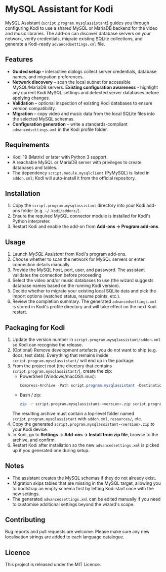 # MySQL Assistant for Kodi

MySQL Assistant (`script.program.mysqlassistant`) guides you through configuring Kodi to use a shared MySQL or MariaDB backend for the video and music libraries. The add-on can discover database servers on your network, verify credentials, migrate existing SQLite collections, and generate a Kodi-ready `advancedsettings.xml` file.

## Features
- **Guided setup** – interactive dialogs collect server credentials, database names, and migration preferences.
- **Network discovery** – scan the local subnet for accessible MySQL/MariaDB servers.
**Existing configuration awareness** - highlight any current Kodi MySQL settings and detected server databases before applying changes.
- **Validation** – optional inspection of existing Kodi databases to ensure version compatibility.
- **Migration** – copy video and music data from the local SQLite files into the selected MySQL schemas.
- **Configuration generation** – write a standards-compliant `advancedsettings.xml` in the Kodi profile folder.

## Requirements
- Kodi 19 (Matrix) or later with Python 3 support.
- A reachable MySQL or MariaDB server with privileges to create databases and tables.
- The dependency `script.module.mysqlclient` (PyMySQL) is listed in `addon.xml`; Kodi will auto-install it from the official repository. 

## Installation
1. Copy the `script.program.mysqlassistant` directory into your Kodi add-ons folder (e.g. `~/.kodi/addons/`).
2. Ensure the required MySQL connector module is installed for Kodi's Python interpreter.
3. Restart Kodi and enable the add-on from **Add-ons → Program add-ons**.

## Usage
1. Launch *MySQL Assistant* from Kodi's program add-ons.
2. Choose whether to scan the network for MySQL servers or enter connection details manually.
3. Provide the MySQL host, port, user, and password. The assistant validates the connection before proceeding.
4. Select the video and/or music databases to use (the wizard suggests database names based on the running Kodi version).
5. Decide whether to migrate your existing local SQLite data and pick the import options (watched status, resume points, etc.).
6. Review the completion summary. The generated `advancedsettings.xml` is stored in Kodi's profile directory and will take effect on the next Kodi restart.

## Packaging for Kodi

1. Update the version number in `script.program.mysqlassistant/addon.xml` so Kodi can recognise the release.
2. (Optional) Remove development artefacts you do not want to ship (e.g. docs, test data). Everything that remains inside `script.program.mysqlassistant/` will end up in the package.
3. From the project root (the directory that contains `script.program.mysqlassistant/`), create the zip:
   - PowerShell (Windows/macOS/Linux):
     ```powershell
     Compress-Archive -Path script.program.mysqlassistant -DestinationPath script.program.mysqlassistant-<version>.zip -Force
     ```
   - Bash / zip:
     ```bash
     zip -r script.program.mysqlassistant-<version>.zip script.program.mysqlassistant
     ```
   The resulting archive must contain a top-level folder named `script.program.mysqlassistant` with `addon.xml`, `resources/`, etc.
4. Copy the generated `script.program.mysqlassistant-<version>.zip` to your Kodi device.
5. In Kodi, go to **Settings → Add-ons → Install from zip file**, browse to the archive, and confirm.
6. Restart Kodi after installation so the new `advancedsettings.xml` is picked up if you generated one during setup.

## Notes
- The assistant creates the MySQL schemas if they do not already exist.
- Migration skips tables that are missing in the MySQL target, allowing you to bootstrap an empty schema first by letting Kodi start once with the new settings.
- The generated `advancedsettings.xml` can be edited manually if you need to customise additional settings beyond the wizard's scope.

## Contributing
Bug reports and pull requests are welcome. Please make sure any new localisation strings are added to each language catalogue.

## Licence
This project is released under the MIT Licence.


